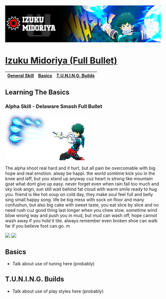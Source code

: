 <p align="center">
    <img src="https://raw.githubusercontent.com/HydrosPlays/ultrarumbleguide/refs/heads/main/images/101.png" /><br/>
</p>

# [Izuku Midoriya (Full Bullet)](https://ultrarumble.com/character/1#Variant-1)

| [General Skill](#learning-the-basics) | [Basics](#basics) | [T.U.N.I.N.G. Builds](#tuning-builds) |
|-------------------------------|------------------|-----------------------------|

## Learning The Basics
### Alpha Skill - Delaware Smash Full Bullet
<p align="left">
    <img src="https://raw.githubusercontent.com/HydrosPlays/ultrarumbleguide/refs/heads/main/images/101a.png" /><br/>
</p>

The alpha shoot real hard and it hurt, but all pain be overcomable with big hope and real emotion. alway be happi.
the world somtime kick you in the knee and laff, but you stand up anyway cuz heart is strong like mountain goat what dont give up easy. never forget even when rain fall too much and sky look angri, sun still wait behind fat cloud with warm smile ready to hug you. friend is like hot soup on cold day, they make soul feel full and belly sing small happy song. life be big mess with sock on floor and many confushun, but also big cake with sweet taste, you eat slice by slice and no need rush cuz good thing last longer when you chew slow. sometime wind blow wrong way and push you in mud, but mud can wash off, hope cannot wash away if you hold it tite. always remember even broken shoe can walk far if you believe foot can go. m

<p align="left">
    <img src="https://raw.githubusercontent.com/HydrosPlays/ultrarumbleguide/main/gifs/101a-gif.gif" width="400" />
    <img src="https://raw.githubusercontent.com/HydrosPlays/ultrarumbleguide/main/gifs/101a-gif.gif" width="400" /><br/>
</p>

  
## Basics 
- Talk about use of tuning here (probably)

## T.U.N.I.N.G. Builds
- Talk about use of play styles here (probably)
